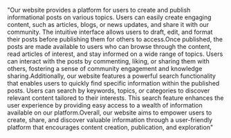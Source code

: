 
"Our website provides a platform for users to create and publish informational posts on various topics. Users can easily create engaging content, such as articles, blogs, or news updates, and share it with our community. The intuitive interface allows users to draft, edit, and format their posts before publishing them for others to access.Once published, the posts are made available to users who can browse through the content, read articles of interest, and stay informed on a wide range of topics. Users can interact with the posts by commenting, liking, or sharing them with others, fostering a sense of community engagement and knowledge sharing.Additionally, our website features a powerful search functionality that enables users to quickly find specific information within the published posts. Users can search by keywords, topics, or categories to discover relevant content tailored to their interests. This search feature enhances the user experience by providing easy access to a wealth of information available on our platform.Overall, our website aims to empower users to create, share, and discover valuable information through a user-friendly platform that encourages content creation, publication, and exploration" 
